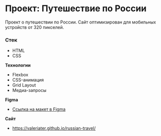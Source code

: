 # Проект: Путешествие по России

Проект о путешествии по России. Сайт оптимизирован для мобильных устройств от 320 пикселей.

### Стек
* HTML
* CSS

**Технологии**
* Flexbox
* CSS-анимация
* Grid Layout
* Медиа-запросы

**Figma**

* [Ссылка на макет в Figma](https://www.figma.com/file/5S2WSbEFL6awjVWJ0NWL8Q/Sprint-3_-Russia-_-desktop-mobile?node-id=28503%3A0)

**Сайт**

* https://valeriater.github.io/russian-travel/


